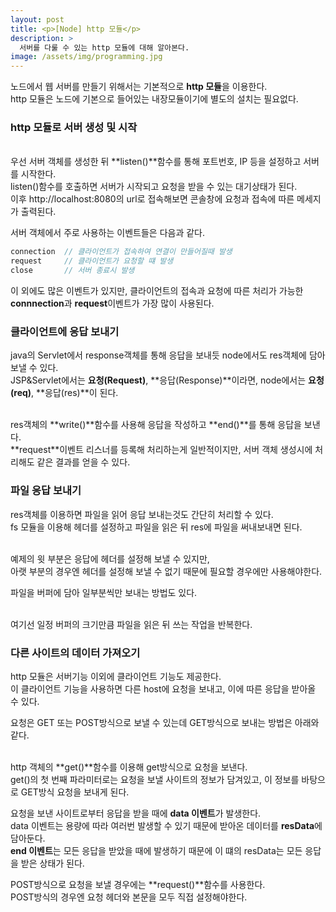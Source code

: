 ```yaml
---
layout: post
title: <p>[Node] http 모듈</p>
description: >
  서버를 다룰 수 있는 http 모듈에 대해 알아본다.
image: /assets/img/programming.jpg
---
```

<head>
  <link rel="stylesheet" type="text/css" href="../../assets/css/obsidian.css" />
</head>

노드에서 웹 서버를 만들기 위해서는 기본적으로 **http 모듈**을 이용한다.<br>
http 모듈은 노드에 기본으로 들어있는 내장모듈이기에 별도의 설치는 필요없다.

### http 모듈로 서버 생성 및 시작

<script src="https://gist.github.com/po9357/117a0d57f699014e9570ca60e0759716.js"></script>

<br>
우선 서버 객체를 생성한 뒤 **listen()**함수를 통해 포트번호, IP 등을 설정하고 서버를 시작한다.<br>
listen()함수를 호출하면 서버가 시작되고 요청을 받을 수 있는 대기상태가 된다.<br>
이후 http://localhost:8080의 url로 접속해보면 콘솔창에 요청과 접속에 따른 메세지가 출력된다.

서버 객체에서 주로 사용하는 이벤트들은 다음과 같다.

```js
connection  // 클라이언트가 접속하여 연결이 만들어질때 발생
request     // 클라이언트가 요청할 떄 발생
close       // 서버 종료시 발생
```

이 외에도 많은 이벤트가 있지만, 클라이언트의 접속과 요청에 따른 처리가 가능한 **connnection**과 **request**이벤트가 가장 많이 사용된다.

### 클라이언트에 응답 보내기

 java의 Servlet에서 response객체를 통해 응답을 보내듯 node에서도 res객체에 담아 보낼 수 있다. <br>
 JSP&Servlet에서는 **요청(Request)**, **응답(Response)**이라면, node에서는 **요청(req)**, **응답(res)**이 된다.


 <script src="https://gist.github.com/po9357/2257425151cf09c8212ee0936ab38309.js"></script>

 <br>
 res객체의 **write()**함수를 사용해 응답을 작성하고 **end()**를 통해 응답을 보낸다.<br>
 **request**이벤트 리스너를 등록해 처리하는게 일반적이지만, 서버 객체 생성시에 처리해도 같은 결과를 얻을 수 있다.

### 파일 응답 보내기

 res객체를 이용하면 파일을 읽어 응답 보내는것도 간단히 처리할 수 있다.<br>
 fs 모듈을 이용해 헤더를 설정하고 파일을 읽은 뒤 res에 파일을 써내보내면 된다.


 <script src="https://gist.github.com/po9357/9a5455665e3550da3a9a1cec9c5d50d4.js"></script>

<br>
예제의 윗 부분은 응답에 헤더를 설정해 보낼 수 있지만, <br>
아랫 부분의 경우엔 헤더를 설정해 보낼 수 없기 때문에 필요할 경우에만 사용해야한다.

파일을 버퍼에 담아 일부분씩만 보내는 방법도 있다.


<script src="https://gist.github.com/po9357/aa2b748b439e760750e0b53db8abe025.js"></script>

<br>
여기선 일정 버퍼의 크기만큼 파일을 읽은 뒤 쓰는 작업을 반복한다.


### 다른 사이트의 데이터 가져오기

http 모듈은 서버기능 이외에 클라이언트 기능도 제공한다.<br>
이 클라이언트 기능을 사용하면 다른 host에 요청을 보내고, 이에 따른 응답을 받아올 수 있다.

요청은 GET 또는 POST방식으로 보낼 수 있는데 GET방식으로 보내는 방법은 아래와 같다.


<script src="https://gist.github.com/po9357/956a806d5d3f3624cdb58d6938404de1.js"></script>

<br>
http 객체의 **get()**함수를 이용해 get방식으로 요청을 보낸다. <br>
get()의 첫 번째 파라미터로는 요청을 보낼 사이트의 정보가 담겨있고, 이 정보를 바탕으로 GET방식 요청을 보내게 된다.

요청을 보낸 사이트로부터 응답을 받을 때에 **data 이벤트**가 발생한다.<br>
data 이벤트는 용량에 따라 여러번 발생할 수 있기 때문에 받아온 데이터를 **resData**에 담아둔다.<br>
**end 이벤트**는 모든 응답을 받았을 때에 발생하기 때문에 이 떄의 resData는 모든 응답을 받은 상태가 된다.

POST방식으로 요청을 보낼 경우에는 **request()**함수를 사용한다.<br>
POST방식의 경우엔 요청 헤더와 본문을 모두 직접 설정해야한다.


<script src="https://gist.github.com/po9357/ba80f627d85080b8b3785d9018454bee.js"></script>